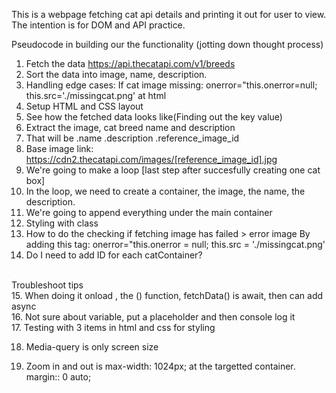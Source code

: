 This is a webpage fetching cat api details and printing it out for user to view.<br>
The intention is for DOM and API practice.

Pseudocode in building our the functionality (jotting down thought process)
1. Fetch the data https://api.thecatapi.com/v1/breeds
2. Sort the data into image, name, description.
3. Handling edge cases: If cat image missing: onerror="this.onerror=null; this.src='./missingcat.png' at html
4. Setup HTML and CSS layout
5. See how the fetched data looks like(Finding out the key value)
6. Extract the image, cat breed name and description
7. That will be .name .description .reference_image_id
8. Base image link: https://cdn2.thecatapi.com/images/[reference_image_id].jpg
9. We're going to make a loop [last step after succesfully creating one cat box]
10. In the loop, we need to create a container, the image, the name, the description.
11. We're going to append everything under the main container
12. Styling with class
13. How to do the checking if fetching image has failed > error image
By adding this tag: onerror="this.onerror = null; this.src = './missingcat.png'
14. Do I need to add ID for each catContainer?
<br>
Troubleshoot tips<br>
15. When doing it onload , the () function, fetchData() is await, then can add async<br>
16. Not sure about variable, put a placeholder and then console log it
<br>
17. Testing with 3 items in html and css for styling

18. Media-query is only screen size

19. Zoom in and out is max-width: 1024px; at the targetted container. margin:: 0 auto;

